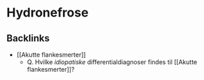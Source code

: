 # Hydronefrose
## Backlinks
* [[Akutte flankesmerter]]
	* Q. Hvilke *idiopatiske* differentialdiagnoser findes til [[Akutte flankesmerter]]?

<!-- #anki/deck/Medicine# #anki/tag/med/Nephrology -->

<!-- {BearID:9FE96C32-A6D1-4604-A913-02ABEE559CFA-53319-00006AD5AA68B43D} -->

